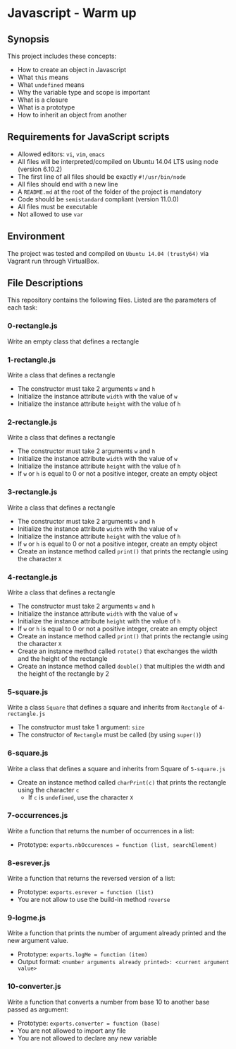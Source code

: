 # Javascript - Warm up

## Synopsis
This project includes these concepts:

* How to create an object in Javascript
* What `this` means
* What `undefined` means
* Why the variable type and scope is important
* What is a closure
* What is a prototype
* How to inherit an object from another


## Requirements for JavaScript scripts
* Allowed editors: `vi`, `vim`, `emacs`
* All files will be interpreted/compiled on Ubuntu 14.04 LTS using node (version 6.10.2)
* The first line of all files should be exactly `#!/usr/bin/node`
* All files should end with a new line
* A `README.md` at the root of the folder of the project is mandatory
* Code should be `semistandard` compliant (version 11.0.0)
* All files must be executable
* Not allowed to use `var`

## Environment
The project was tested and compiled on `Ubuntu 14.04 (trusty64)` via Vagrant run through VirtualBox.

## File Descriptions
This repository contains the following files. Listed are the parameters of each task:

### 0-rectangle.js

Write an empty class that defines a rectangle

### 1-rectangle.js

Write a class that defines a rectangle

* The constructor must take 2 arguments `w` and `h`
* Initialize the instance attribute `width` with the value of `w`
* Initialize the instance attribute `height` with the value of `h`

### 2-rectangle.js

Write a class that defines a rectangle

* The constructor must take 2 arguments `w` and `h`
* Initialize the instance attribute `width` with the value of `w`
* Initialize the instance attribute `height` with the value of `h`
* If `w` or `h` is equal to 0 or not a positive integer, create an empty object

### 3-rectangle.js

Write a class that defines a rectangle

* The constructor must take 2 arguments `w` and `h`
* Initialize the instance attribute `width` with the value of `w`
* Initialize the instance attribute `height` with the value of `h`
* If `w` or `h` is equal to 0 or not a positive integer, create an empty object
* Create an instance method called `print()` that prints the rectangle using the character `X`

### 4-rectangle.js

Write a class that defines a rectangle

* The constructor must take 2 arguments `w` and `h`
* Initialize the instance attribute `width` with the value of `w`
* Initialize the instance attribute `height` with the value of `h`
* If `w` or `h` is equal to 0 or not a positive integer, create an empty object
* Create an instance method called `print()` that prints the rectangle using the character `X`
* Create an instance method called `rotate()` that exchanges the width and the height of the rectangle
* Create an instance method called `double()` that multiples the width and the height of the rectangle by 2

### 5-square.js

Write a class `Square` that defines a square and inherits from `Rectangle` of `4-rectangle.js`

* The constructor must take 1 argument: `size`
* The constructor of `Rectangle` must be called (by using `super()`)

### 6-square.js

Write a class that defines a square and inherits from Square of `5-square.js`

* Create an instance method called `charPrint(c)` that prints the rectangle using the character `c`
  * If `c` is `undefined`, use the character `X`

### 7-occurrences.js

Write a function that returns the number of occurrences in a list:

* Prototype: `exports.nbOccurences = function (list, searchElement)`

### 8-esrever.js

Write a function that returns the reversed version of a list:

* Prototype: `exports.esrever = function (list)`
* You are not allow to use the build-in method `reverse`

### 9-logme.js

Write a function that prints the number of argument already printed and the new argument value.

* Prototype: `exports.logMe = function (item)`
* Output format: `<number arguments already printed>: <current argument value>`

### 10-converter.js

Write a function that converts a number from base 10 to another base passed as argument:

* Prototype: `exports.converter = function (base)`
* You are not allowed to import any file
* You are not allowed to declare any new variable